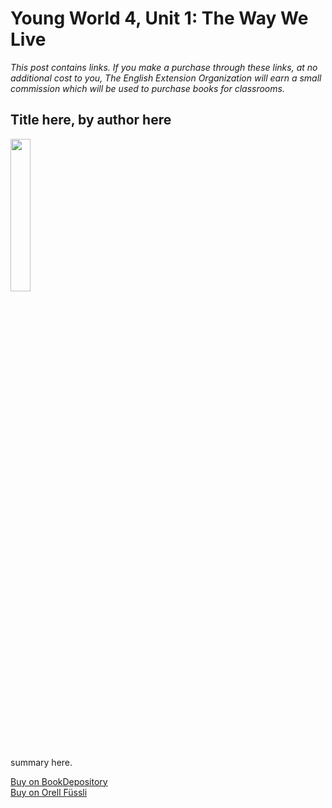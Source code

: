 # Young World 4, Unit 1: The Way We Live

*This post contains links. If you make a purchase through these links, at no additional cost to you, The English Extension Organization will earn a small commission which will be used to purchase books for classrooms.*



## Title here, by author here

<img src="imgurlinkhere.png" width="25%" />

summary here.

<a href="bookdepository link here" rel="nofollow"> Buy on BookDepository</a>  
<a href="orell fussli link here" rel="nofollow">Buy on Orell Füssli</a>
<!--stackedit_data:
eyJoaXN0b3J5IjpbNTYyNDg1ODgxLC0xMzcxMjM5MjQyXX0=
-->